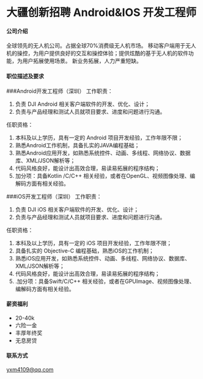 大疆创新招聘 Android&IOS 开发工程师
==========

#### 公司介绍
全球领先的无人机公司。占据全球70%消费级无人机市场。
移动客户端用于无人机的操控，为用户提供良好的交互和操控体验；提供炫酷的基于无人机的软件功能，为用户拓展使用场景。
新业务拓展，人力严重短缺。

#### 职位描述及要求

###Android开发工程师（深圳）
工作职责：
1. 负责 DJI Android 相关客户端软件的开发、优化、设计；
2. 负责与产品经理和测试人员就项目要求、进度和问题进行沟通。

任职资格：
1. 本科及以上学历，具有一定的 Android 项目开发经验，工作年限不限；
2. 熟悉Android工作机制，具备扎实的JAVA编程基础；
3. 熟悉Android应用开发，如熟悉系统控件、动画、多线程、网络协议、数据库、XML/JSON解析等；
4. 代码风格良好，能设计出高效合理，易读易拓展的程序结构；
5. 加分项：具备Kotlin /C/C++ 相关经验，或者在OpenGL、视频图像处理、编解码方面有相关经验。

###iOS开发工程师（深圳）
工作职责：
1. 负责 DJI iOS 相关客户端软件的开发、优化、设计；
2. 负责与产品经理和测试人员就项目要求、进度和问题进行沟通。

任职资格：
1. 本科及以上学历，具有一定的 iOS 项目开发经验，工作年限不限；
2. 具备扎实的 Objective-C 编程基础，熟悉iOS的工作机制；
3. 熟悉iOS应用开发，如熟悉系统控件、动画、多线程、网络协议、数据库、XML/JSON解析等；
4. 代码风格良好，能设计出高效合理，易读易拓展的程序结构；
5. .加分项：具备Swift/C/C++ 相关经验，或者在GPUImage、视频图像处理、编解码方面有相关经验。

#### 薪资福利
- 20-40k
- 六险一金
- 丰厚年终奖
- 无息房贷

#### 联系方式
[yxm4109@qq.com](mailto:yxm4109@qq.com)
